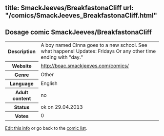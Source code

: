 title: SmackJeeves/BreakfastonaCliff
url: "/comics/SmackJeeves_BreakfastonaCliff.html"
---
Dosage comic SmackJeeves/BreakfastonaCliff
-----------------------------------------

<p id="msg"></p>
<script type="text/javascript">
if (window.location.search === '?edit_info_mail=sent_ok') {
  var elem = document.getElementById("msg");
  elem.innerHTML = 'Edited information sucessfully sent.';
  elem.className = 'ok';
}
</script>
<table class="comicinfo">
<tr>
<th>Description</th><td>A boy named Cinna goes to a new school. See what happens! Updates: Fridays Or any other time ending with &quot;day.&quot;</td>
</tr>
<tr>
<th>Website</th><td><a href="http://boac.smackjeeves.com/comics/">http://boac.smackjeeves.com/comics/</a></td>
</tr>
<tr>
<th>Genre</th><td>Other</td>
</tr>
<tr>
<th>Language</th><td>English</td>
</tr>
<tr>
<th>Adult content</th><td>no</td>
</tr>
<tr>
<th>Status</th><td>ok on 29.04.2013</td>
</tr>
<tr>
<th>Votes</th><td>0</td>
</tr>
</table>

[Edit this info](SmackJeeves_BreakfastonaCliff_edit.html) or go back to the [comic list](../comic-index.html).
